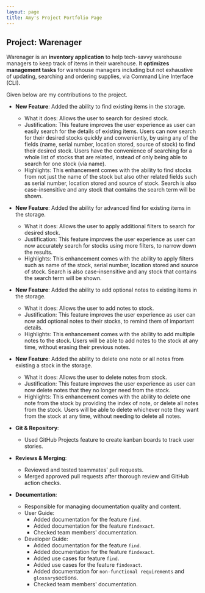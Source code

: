 ```yaml
---
layout: page
title: Amy's Project Portfolio Page
---
```


## Project: Warenager

Warenager is an **inventory application** to help tech-savvy warehouse managers to keep track of items in their warehouse.
It **optimizes management tasks** for warehouse managers including but not exhaustive of updating,
searching and ordering supplies, via Command Line Interface (CLI).

Given below are my contributions to the project.

* **New Feature**: Added the ability to find existing items in the storage.
  * What it does: Allows the user to search for desired stock.
  * Justification: This feature improves the user experience as user can easily search for the details of
  existing items. Users can now search for their desired stocks quickly and conveniently,
  by using any of the fields (name, serial number, location stored, source of stock) to find
  their desired stock. Users have the convenience of searching for a whole list of stocks that are related,
  instead of only being able to search for one stock (via name).
  * Highlights: This enhancement comes with the ability to find stocks from not just the name of the stock
  but also other related fields such as serial number, location stored and source of stock.
  Search is also case-insensitive and any stock that contains the search term will be shown.

* **New Feature**: Added the ability for advanced find for existing items in the storage.
  * What it does: Allows the user to apply additional filters to search for desired stock.
  * Justification: This feature improves the user experience as user can now accurately search
  for stocks using more filters, to narrow down the results.
  * Highlights: This enhancement comes with the ability to apply filters such as name of the stock,
  serial number, location stored and source of stock.
  Search is also case-insensitive and any stock that contains the search term will be shown.
  
* **New Feature**: Added the ability to add optional notes to existing items in the storage.
  * What it does: Allows the user to add notes to stock.
  * Justification: This feature improves the user experience as user can now add optional notes
  to their stocks, to remind them of important details.
  * Highlights: This enhancement comes with the ability to add multiple notes to the stock.
  Users will be able to add notes to the stock at any time, without erasing their previous notes.

* **New Feature**: Added the ability to delete one note or all notes from existing a stock in the storage.
  * What it does: Allows the user to delete notes from stock.
  * Justification: This feature improves the user experience as user can now delete notes that they
  no longer need from the stock.
  * Highlights: This enhancement comes with the ability to delete one note from the stock by providing
  the index of note, or delete all notes from the stock.
  Users will be able to delete whichever note they want from the stock at any time,
  without needing to delete all notes.

* **Git & Repository**:
  * Used GitHub Projects feature to create kanban boards to track user stories.

* **Reviews & Merging**:
  * Reviewed and tested teammates' pull requests.
  * Merged approved pull requests after thorough review and GitHub action checks.

* **Documentation**:
  * Responsible for managing documentation quality and content.
  * User Guide:
    * Added documentation for the feature `find`.
    * Added documentation for the feature `findexact`.
    * Checked team members' documentation.
  * Developer Guide:
    * Added documentation for the feature `find`.
    * Added documentation for the feature `findexact`.
    * Added use cases for feature `find`.
    * Added use cases for the feature `findexact`.
    * Added documentation for `non-functional requirements` and `glossary`sections.
    * Checked team members' documentation.

